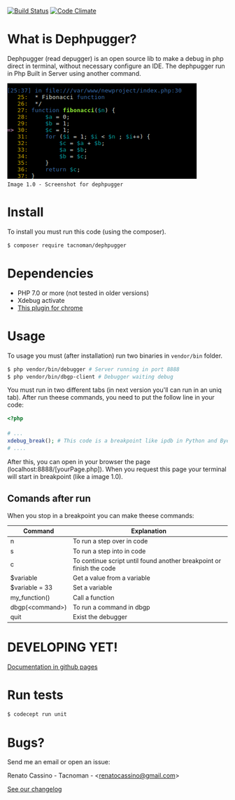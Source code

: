 [![Build Status](https://travis-ci.org/tacnoman/dephpugger.svg?branch=master)](https://travis-ci.org/tacnoman/dephpugger) [![Code Climate](https://codeclimate.com/github/tacnoman/dephpug/badges/gpa.svg)](https://codeclimate.com/github/tacnoman/dephpug)

# What is Dephpugger?

Dephpugger (read depugger) is an open source lib to make a debug in php direct in terminal, without necessary configure an IDE. The dephpugger run in Php Built in Server using another command.

![dephpugger screenshot](./images/dephpugger.png)  
`Image 1.0 - Screenshot for dephpugger`

# Install

To install you must run this code (using the composer).

```sh
$ composer require tacnoman/dephpugger
```

# Dependencies

- PHP 7.0 or more (not tested in older versions)
- Xdebug activate
- [This plugin for chrome](https://chrome.google.com/webstore/detail/xdebug-helper/eadndfjplgieldjbigjakmdgkmoaaaoc)

# Usage

To usage you must (after installation) run two binaries in `vendor/bin` folder.

```sh
$ php vendor/bin/debugger # Server running in port 8888
$ php vendor/bin/dbgp-client # Debugger waiting debug
```

You must run in two different tabs (in next version you'll can run in an uniq tab).
After run theese commands, you need to put the follow line in your code:

```php
<?php

# ...
xdebug_break(); # This code is a breakpoint like ipdb in Python and Byebug in Ruby
# ....
```

After this, you can open in your browser the page (localhost:8888/[yourPage.php]).
When you request this page your terminal will start in breakpoint (like a image 1.0).

## Comands after run

When you stop in a breakpoint you can make theese commands:

| Command           | Explanation                                                          |
|-------------------|----------------------------------------------------------------------|
| n                 | To run a step over in code                                           |
| s                 | To run a step into in code                                           |
| c                 | To continue script until found another breakpoint or finish the code |
| $variable         | Get a value from a variable                                          |
| $variable = 33    | Set a variable                                                       |
| my_function()     | Call a function                                                      |
| dbgp(\<command\>) | To run a command in dbgp                                             |
| quit              | Exist the debugger                                                   |

# DEVELOPING YET!

[Documentation in github pages](https://tacnoman.github.io/dephpugger)

# Run tests

```sh
$ codecept run unit
```

# Bugs?
Send me an email or open an issue:

Renato Cassino - Tacnoman - \<renatocassino@gmail.com\>

[See our changelog](/CHANGELOG)
